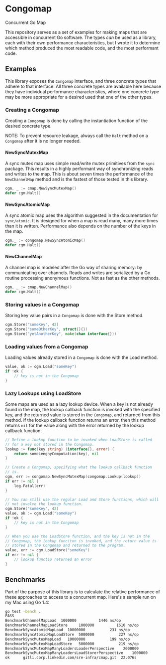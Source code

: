# Congomap

Concurrent Go Map

This repository serves as a set of examples for making maps that are
accessible in concurrent Go software. The types _can_ be used as a
library, each with their own performance characteristics, but I wrote
it to determine which method produced the most readable code, and the
most performant code.

## Examples

This library exposes the `Congomap` interface, and three concrete
types that adhere to that interface. All three concrete types are
available here because they have individual performance
characteristics, where one concrete type may be more appropriate for a
desired used that one of the other types.

### Creating a Congomap

Creating a `Congomap` is done by calling the instantiation function of
the desired concrete type.

NOTE: To prevent resource leakage, always call the `Halt` method on a
`Congomap` after it is no longer needed.

#### NewSyncMutexMap

A sync mutex map uses simple read/write mutex primitives from the
`sync` package. This results in a highly performant way of
synchronizing reads and writes to the map. This is about seven times
the performance of the `NewChannelMap` method and is the fastest of
those tested in this library.

```Go
cgm, _ := cmap.NewSyncMutexMap()
defer cgm.Halt()
```

#### NewSyncAtomicMap

A sync atomic map uses the algorithm suggested in the documentation
for `sync/atomic`. It is designed for when a map is read many, many
more times than it is written. Performance also depends on the number
of the keys in the map.

```Go
cgm,_ := congomap.NewSyncAtomicMap()
defer cgm.Halt()
```

#### NewChannelMap

A channel map is modeled after the Go way of sharing memory: by
communicating over channels. Reads and writes are serialized by a Go
routine processing anonymous functions. Not as fast as the other
methods.

```Go
cgm, _ := cmap.NewChannelMap()
defer cgm.Halt()
```

### Storing values in a Congomap

Storing key value pairs in a `Congomap` is done with the Store method.

```Go
cgm.Store("someKey", 42)
cgm.Store("someOtherKey", struct{}{})
cgm.Store("yetAnotherKey", make(chan interface{}))
```

### Loading values from a Congomap

Loading values already stored in a `Congomap` is done with the Load
method.

```Go
value, ok := cgm.Load("someKey")
if !ok {
    // key is not in the Congomap
}
```

### Lazy Lookups using LoadStore

Some maps are used as a lazy lookup device. When a key is not already
found in the map, the lookup callback function is invoked with the
specified key, and the returned value is stored in the `Congomap`, and
returned from this method. If the lookup callback function returns an
error, then this method returns `nil` for the value along with the
error returned by the lookup callback function.

```Go
// Define a lookup function to be invoked when LoadStore is called
// for a key not stored in the Congomap.
lookup := func(key string) (interface{}, error) {
    return someLenghyComputation(key), nil
}

// Create a Congomap, specifying what the lookup callback function
// is.
cgm, err := congomap.NewSyncMutexMap(congomap.Lookup(lookup))
if err != nil {
    log.Fatal(err)
}

// You can still use the regular Load and Store functions, which will
// not involve the lookup function.
cgm.Store("someKey", 42)
value, ok := cgm.Load("someKey")
if !ok {
    // key is not in the Congomap
}

// When you use the LoadStore function, and the key is not in the
// Congomap, the lookup funciton is invoked, and the return value is
// stored in the Congomap and returned to the program.
value, err := cgm.LoadStore("someKey")
if err != nil {
    // lookup functio returned an error
}
```

## Benchmarks

Part of the purpose of this library is to calculate the relative
performance of these approaches to access to a concurrent map. Here's
a sample run on my Mac using Go 1.4:

```bash
go test -bench .
PASS
BenchmarkChannelMapLoad  1000000          1446 ns/op
BenchmarkChannelMapLoadStore     1000000          1610 ns/op
BenchmarkSyncAtomicMapLoad	10000000           231 ns/op
BenchmarkSyncAtomicMapLoadStore  5000000           227 ns/op
BenchmarkSyncMutexMapLoad	10000000           199 ns/op
BenchmarkSyncMutexMapLoadStore   5000000           219 ns/op
BenchmarkSyncMutexMapManyLoadersLoaderPerspective    2000000           690 ns/op
BenchmarkSyncMutexMapManyLoadersLoadStorerPerspective    1000000          9182 ns/op
ok      gitli.corp.linkedin.com/sre-infra/cmap.git	22.076s
```
